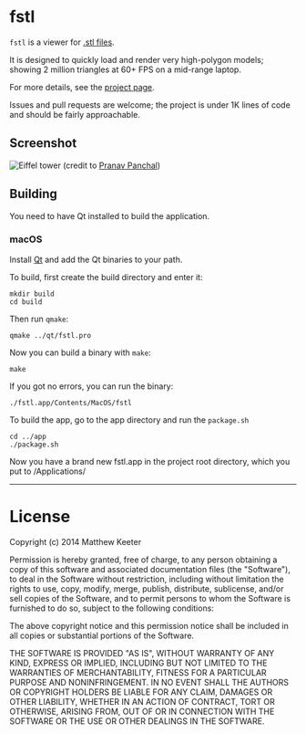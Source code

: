 # fstl

`fstl` is a viewer for [.stl files](http://en.wikipedia.org/wiki/STL_\(file_format\)).

It is designed to quickly load and render very high-polygon models;
showing 2 million triangles at 60+ FPS on a mid-range laptop.

For more details, see the [project page](http://mattkeeter.com/projects/fstl).

Issues and pull requests are welcome;
the project is under 1K lines of code and should be fairly approachable.

## Screenshot
![Eiffel tower](http://mattkeeter.com/projects/fstl/eiffel.png)
(credit to [Pranav Panchal](https://grabcad.com/pranav.panchal))

## Building

You need to have Qt installed to build the application.

### macOS

Install [Qt](https://www.qt.io/developers/) and add the Qt binaries to your path.

To build, first create the build directory and enter it:

```
mkdir build
cd build
```

Then run `qmake`:

```
qmake ../qt/fstl.pro
```

Now you can build a binary with `make`:

```
make
```

If you got no errors, you can run the binary:

```
./fstl.app/Contents/MacOS/fstl
```

To build the app, go to the app directory and run the `package.sh`

```
cd ../app
./package.sh
```

Now you have a brand new fstl.app in the project root directory, which you put to /Applications/

--------------------------------------------------------------------------------

# License

Copyright (c) 2014 Matthew Keeter

Permission is hereby granted, free of charge, to any person obtaining a copy of this software and associated documentation files (the "Software"), to deal in the Software without restriction, including without limitation the rights to use, copy, modify, merge, publish, distribute, sublicense, and/or sell copies of the Software, and to permit persons to whom the Software is furnished to do so, subject to the following conditions:

The above copyright notice and this permission notice shall be included in all copies or substantial portions of the Software.

THE SOFTWARE IS PROVIDED "AS IS", WITHOUT WARRANTY OF ANY KIND, EXPRESS OR IMPLIED, INCLUDING BUT NOT LIMITED TO THE WARRANTIES OF MERCHANTABILITY, FITNESS FOR A PARTICULAR PURPOSE AND NONINFRINGEMENT. IN NO EVENT SHALL THE AUTHORS OR COPYRIGHT HOLDERS BE LIABLE FOR ANY CLAIM, DAMAGES OR OTHER LIABILITY, WHETHER IN AN ACTION OF CONTRACT, TORT OR OTHERWISE, ARISING FROM, OUT OF OR IN CONNECTION WITH THE SOFTWARE OR THE USE OR OTHER DEALINGS IN THE SOFTWARE.